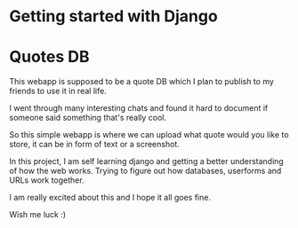 # Getting started with Django
# Quotes DB


This webapp is supposed to be a quote DB which I plan to publish to my friends to use it in real life.

I went through many interesting chats and found it hard to document if someone said something that's really cool.

So this simple webapp is where we can upload what quote would you like to store, it can be in form of text or a screenshot.

In this project, I am self learning django and getting a better understanding of how the web works.
Trying to figure out how databases, userforms and URLs work together.



I am really excited about this and I hope it all goes fine.

Wish me luck :) 
